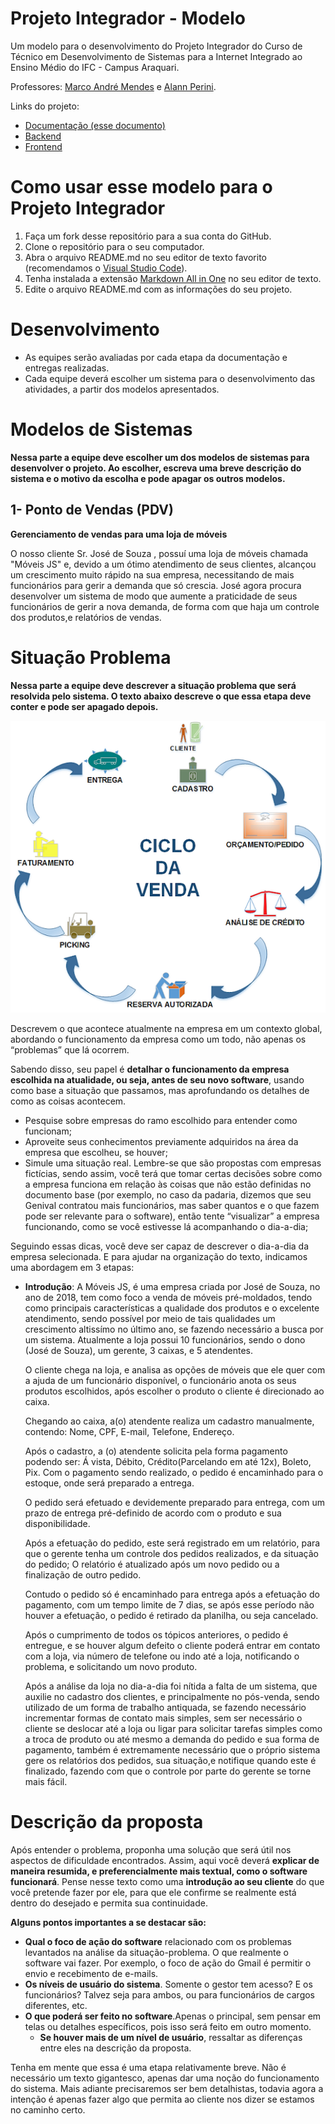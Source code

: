 # Projeto Integrador - Modelo

Um modelo para o desenvolvimento do Projeto Integrador do Curso de Técnico em Desenvolvimento de Sistemas para a Internet Integrado ao Ensino Médio do IFC - Campus Araquari.

Professores: [Marco André Mendes](github.com/marcoandre) e [Alann Perini](https://github.com/AlannKPerini).

Links do projeto:

-   [Documentação (esse documento)](github.com/marcoandre/pi-modelo)
-   [Backend](github.com/marcoandre/pi-backend)
-   [Frontend](github.com/marcoandre/pi-frontend)

# Como usar esse modelo para o Projeto Integrador

1. Faça um fork desse repositório para a sua conta do GitHub.
2. Clone o repositório para o seu computador.
3. Abra o arquivo README.md no seu editor de texto favorito (recomendamos o [Visual Studio Code](https://code.visualstudio.com/)).
4. Tenha instalada a extensão [Markdown All in One](https://marketplace.visualstudio.com/items?itemName=yzhang.markdown-all-in-one) no seu editor de texto.
5. Edite o arquivo README.md com as informações do seu projeto.

# Desenvolvimento

-   As equipes serão avaliadas por cada etapa da documentação e entregas realizadas.
-   Cada equipe deverá escolher um sistema para o desenvolvimento das atividades, a partir dos modelos apresentados.

# Modelos de Sistemas

**Nessa parte a equipe deve escolher um dos modelos de sistemas para desenvolver o projeto. Ao escolher, escreva uma breve descrição do sistema e o motivo da escolha e pode apagar os outros modelos.**

## 1- Ponto de Vendas (PDV)

**Gerenciamento de vendas para uma loja de móveis**

O nosso cliente Sr. José de Souza , possuí uma loja de móveis chamada "Móveis JS" e, devido a um ótimo atendimento de seus clientes, alcançou um crescimento muito rápido na sua empresa, necessitando de mais funcionários para gerir a demanda que só crescia. José agora procura desenvolver um sistema de modo que aumente a praticidade de seus funcionários de gerir a nova demanda, de forma com que haja um controle dos produtos,e relatórios de vendas.  

# Situação Problema

**Nessa parte a equipe deve descrever a situação problema que será resolvida pelo sistema. O texto abaixo descreve o que essa etapa deve conter e pode ser apagado depois.**

![Ciclo da Venda](docs/ciclo_da_venda.webp "Ciclo da Venda")

Descrevem o que acontece atualmente na empresa em um contexto global,
abordando o funcionamento da empresa como um todo, não apenas os “problemas” que lá ocorrem.

Sabendo disso, seu papel é **detalhar o funcionamento da empresa escolhida na
atualidade, ou seja, antes de seu novo software**, usando como base a situação que passamos, mas aprofundando os detalhes de como as coisas acontecem.

-   Pesquise sobre empresas do ramo escolhido
    para entender como funcionam;
-   Aproveite seus conhecimentos previamente adquiridos na área da empresa que escolheu, se houver;
-   Simule uma situação real. Lembre-se que são
    propostas com empresas fictícias, sendo assim,
    você terá que tomar certas decisões sobre como
    a empresa funciona em relação às coisas que
    não estão definidas no documento base (por
    exemplo, no caso da padaria, dizemos que seu
    Genival contratou mais funcionários, mas saber
    quantos e o que fazem pode ser relevante para o software), então tente “visualizar” a
    empresa funcionando, como se você estivesse lá acompanhando o dia-a-dia;

Seguindo essas dicas, você deve ser capaz de descrever o dia-a-dia da empresa selecionada. E para ajudar na organização do texto, indicamos uma abordagem em 3 etapas:

-   **Introdução**: A Móveis JS, é uma empresa criada por José de Souza, no ano de 2018, tem como foco a venda de móveis pré-moldados, tendo como principais características a qualidade dos produtos e o excelente atendimento, sendo possível por meio de tais qualidades um crescimento altissímo no último ano, se fazendo necessário a busca por um sistema.
    Atualmente a loja possui 10 funcionários, sendo o dono (José de Souza), um gerente, 3
    caixas, e 5 atendentes.


    O cliente chega na loja, e analisa as opções de móveis que ele quer com a ajuda de um funcionário disponível, o funcionário anota os seus produtos escolhidos, após     escolher o produto o cliente é direcionado ao caixa.

    Chegando ao caixa, a(o) atendente realiza um cadastro manualmente, contendo: Nome, CPF, E-mail, Telefone, Endereço.

    Após o cadastro, a (o) atendente solicita pela forma pagamento podendo ser: Á vista, Débito, Crédito(Parcelando em até 12x), Boleto, Pix. Com o pagamento sendo realizado, o pedido é encaminhado para o estoque, onde será preparado a entrega.

    O pedido será efetuado e devidemente preparado para entrega, com um prazo de entrega pré-definido de acordo com o produto e sua disponibilidade.

    Após a efetuação do pedido, este será registrado em um relatório, para que o gerente tenha um controle dos pedidos realizados, e da situação do pedido; O relatório é atualizado após um novo pedido ou a finalização de outro pedido. 

    Contudo o pedido só é encaminhado para entrega após a efetuação do pagamento, com um tempo limite de 7 dias, se após esse período não houver a efetuação, o pedido é retirado da planilha, ou seja cancelado.

    Após o cumprimento de todos os tópicos anteriores, o pedido é entregue, e se houver algum defeito o cliente poderá entrar em contato com a loja, via número de telefone ou indo até a loja, notificando o problema, e solicitando um novo produto.
    
    Após a análise da loja no dia-a-dia foi nítida a falta de um sistema, que auxilie no cadastro dos clientes, e principalmente no pós-venda, sendo utilizado de um forma de trabalho antiquada, se fazendo necessário incrementar formas de contato mais simples, sem ser necessário o cliente se deslocar até a loja ou ligar para solicitar tarefas simples como a troca de produto ou até mesmo a demanda do pedido e sua forma de pagamento, também é extremamente necessário que o próprio sistema gere os relatórios dos pedidos, sua situação,e notifique quando este é finalizado, fazendo com que o controle por parte do gerente se torne mais fácil.

   

# Descrição da proposta

Após entender o problema, proponha uma solução que será útil nos aspectos de dificuldade encontrados. Assim, aqui você deverá **explicar de maneira resumida, e preferencialmente mais textual, como o software funcionará**. Pense nesse texto como uma **introdução ao seu cliente** do que você pretende fazer por ele, para que ele confirme se realmente está dentro do
desejado e permita sua continuidade.

**Alguns pontos importantes a se destacar são:**

-   **Qual o foco de ação do software** relacionado com os problemas levantados na análise da situação-problema. O que realmente o software vai fazer. Por exemplo, o foco de ação do Gmail é permitir o envio e recebimento de e-mails.
-   **Os níveis de usuário do sistema**. Somente o gestor tem acesso? E os funcionários? Talvez seja para ambos, ou para funcionários de cargos
    diferentes, etc.
-   **O que poderá ser feito no software**.Apenas o principal, sem pensar em
    telas ou detalhes específicos, pois isso será feito em outro momento.
    -   **Se houver mais de um nível de usuário**, ressaltar as diferenças entre
        eles na descrição da proposta.

Tenha em mente que essa é uma etapa relativamente breve. Não é necessário um texto gigantesco, apenas dar uma noção do funcionamento do sistema. Mais adiante
precisaremos ser bem detalhistas, todavia agora a intenção é apenas fazer algo que permita ao cliente nos dizer se estamos no caminho certo.

